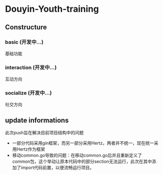 # Douyin-Youth-training

## Constructure
### basic (开发中...)
基础功能

### interaction (开发中...)
互动方向

### socialize (开发中...)
社交方向

## update informations
此次push旨在解决目前项目结构中的问题

+ 一部分代码采用gin框架，而另一部分采用Hertz，两者并不统一，现在统一采用Hertz作为框架
+ 移动common.go导致的问题：在移动common.go后并且重新定义了common包，这个举动让原本代码中的部分section无法运行，此次在其中添加了import代码前置，以便流畅运行项目。